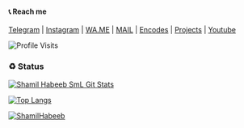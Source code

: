 

#### 📞 Reach me
[Telegram](https://t.me/shamilnelli) | [Instagram](https://instagram.com/shamil.nelli) | [WA.ME](https://wa.me/+919496300461) | [MAIL](mailto:shamilhabeeb5@gmail.com) | [Encodes](https://t.me/smlx265) | [Projects](https://t.me/mwkbots) | [Youtube](https://youtube.com/channel/UClP0fw_t0lOU1mYuL7gEa2g)


![Profile Visits](https://visitor-badge.laobi.icu/badge?page_id=spechide)

### ♻️ Status 
    
[![Shamil Habeeb SmL Git Stats](https://github-readme-stats.vercel.app/api?username=Shamilhabeebnelli&include_all_commits=true&count_private=true&theme=gold)](https://github.com/shamilhabeebnelli)

[![Top Langs](https://github-readme-stats.vercel.app/api/top-langs/?username=ShamilHabeebnelli&layout=compact&theme=gold)](https://github.com/shamilhabeebnelli)

<p align="left"> <a href="https://github.com/ryo-ma/github-profile-trophy"><img src="https://github-profile-trophy.vercel.app/?username=shamilhabeebnelli" alt="ShamilHabeeb" /></a> </p>

